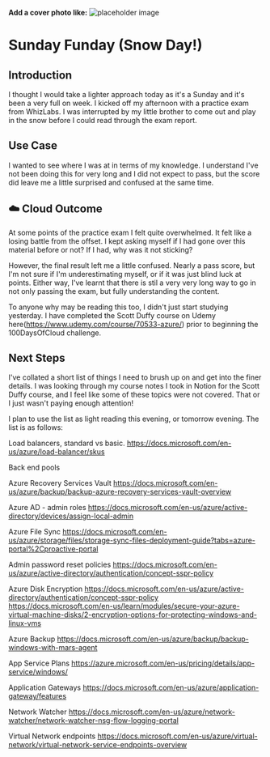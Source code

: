 **Add a cover photo like:**
![placeholder image](https://user-images.githubusercontent.com/53405071/105636328-ced67f80-5e5f-11eb-9dfb-94827dd9231c.png)

# Sunday Funday (Snow Day!)

## Introduction

I thought I would take a lighter approach today as it's a Sunday and it's been a very full on week. I kicked off my afternoon with a practice exam from WhizLabs. I was interrupted by my little brother to come out and play in the snow before I could read through the exam report.  

## Use Case

I wanted to see where I was at in terms of my knowledge. I understand I've not been doing this for very long and I did not expect to pass, but the score did leave me a little surprised and confused at the same time. 

## ☁️ Cloud Outcome

At some points of the practice exam I felt quite overwhelmed. It felt like a losing battle from the offset. I kept asking myself if I had gone over this material before or not? If I had, why was it not sticking?

However, the final result left me a little confused. Nearly a pass score, but I'm not sure if I'm underestimating myself, or if it was just blind luck at points. Either way, I've learnt that there is stil a very very long way to go in not only passing the exam, but fully understanding the content.

To anyone why may be reading this too, I didn't just start studying yesterday. I have completed the Scott Duffy course on Udemy here(https://www.udemy.com/course/70533-azure/) prior to beginning the 100DaysOfCloud challenge. 

## Next Steps

I've collated a short list of things I need to brush up on and get into the finer details. I was looking through my course notes I took in Notion for the Scott Duffy course, and I feel like some of these topics were not covered. That or I just wasn't paying enough attention! 

I plan to use the list as light reading this evening, or tomorrow evening. The list is as follows:

Load balancers, standard vs basic. 
https://docs.microsoft.com/en-us/azure/load-balancer/skus

Back end pools

Azure Recovery Services Vault 
https://docs.microsoft.com/en-us/azure/backup/backup-azure-recovery-services-vault-overview

Azure AD - admin roles 
https://docs.microsoft.com/en-us/azure/active-directory/devices/assign-local-admin

Azure File Sync
https://docs.microsoft.com/en-us/azure/storage/files/storage-sync-files-deployment-guide?tabs=azure-portal%2Cproactive-portal

Admin password reset policies
https://docs.microsoft.com/en-us/azure/active-directory/authentication/concept-sspr-policy

Azure Disk Encryption
https://docs.microsoft.com/en-us/azure/active-directory/authentication/concept-sspr-policy
https://docs.microsoft.com/en-us/learn/modules/secure-your-azure-virtual-machine-disks/2-encryption-options-for-protecting-windows-and-linux-vms

Azure Backup
https://docs.microsoft.com/en-us/azure/backup/backup-windows-with-mars-agent

App Service Plans
https://azure.microsoft.com/en-us/pricing/details/app-service/windows/

Application Gateways
https://docs.microsoft.com/en-us/azure/application-gateway/features

Network Watcher
https://docs.microsoft.com/en-us/azure/network-watcher/network-watcher-nsg-flow-logging-portal

Virtual Network endpoints
https://docs.microsoft.com/en-us/azure/virtual-network/virtual-network-service-endpoints-overview

